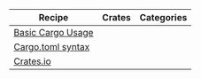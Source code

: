 | Recipe | Crates | Categories |
|---|---|---|
| [Basic Cargo Usage][ex-basic-cargo-usage] |  |  |
| [Cargo.toml syntax][ex-cargo-toml] |  |  |
| [Crates.io][ex-crates-io] |  |  |

[ex-basic-cargo-usage]: index.md#basic-cargo-usage
[ex-cargo-toml]: index.md#cargotoml-and-lock-files
[ex-crates-io]: crates.md
